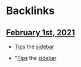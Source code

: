 
# Backlinks
## [February 1st, 2021](<February 1st, 2021.md>)
- [Tips](<Tips.md>) the [sidebar](<sidebar.md>)

- "[Tips](<Tips.md>) the [sidebar](<sidebar.md>)

